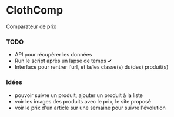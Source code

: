 # ClothComp
Comparateur de prix

### TODO

- API pour récupérer les données 
- Run le script après un lapse de temps ✔
- Interface pour rentrer l'url, et la/les classe(s) du(des) produit(s)


### Idées 

- pouvoir suivre un produit, ajouter un produit à la liste 
- voir les images des produits avec le prix, le site proposé
- voir le prix d'un article sur une semaine pour suivre l'évolution
